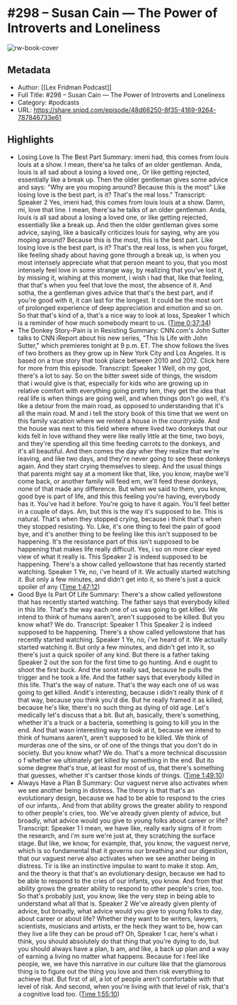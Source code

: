 # #298 – Susan Cain —  The Power of Introverts and Loneliness

![rw-book-cover](https://images.weserv.nl/?url=https%3A%2F%2Flexfridman.com%2Fwordpress%2Fwp-content%2Fuploads%2Fpowerpress%2Fartwork_3000-230.png&w=100&h=100)

## Metadata
- Author: [[Lex Fridman Podcast]]
- Full Title: #298 – Susan Cain —  The Power of Introverts and Loneliness
- Category: #podcasts
- URL: https://share.snipd.com/episode/48d66250-8f35-4169-9264-787846733e61

## Highlights
- Losing Love Is The Best Part
  Summary:
  imeni had, this comes from louis louis at a show. I mean, there'sa he talks of an older gentleman. Anda, louis is all sad about a losing a loved one,. Or like getting rejected, essentially like a break up. Then the older gentleman gives some advice and says: "Why are you moping around? Because this is the most" Like losing love is the best part, is it? That's the real loss."
  Transcript:
  Speaker 2
  Yes, imeni had, this comes from louis louis at a show. Damn, mi, love that line. I mean, there'sa he talks of an older gentleman. Anda, louis is all sad about a losing a loved one, or like getting rejected, essentially like a break up. And then the older gentleman gives some advice, saying, like a basically criticizes louis for saying, why are you moping around? Because this is the most, this is the best part. Like losing love is the best part, is it? That's the real loss, is when you forget, like feeling shady about having gone through a break up, is when you most intensely appreciate what that person meant to you, that you most intensely feel love in some strange way, by realizing that you've lost it, by missing it, wishing at this moment, i wish i had that, like that feeling, that that's when you feel that love the most, the absence of it. And sotha, the a gentleman gives advice that that's the best part, and if you're good with it, it can last for the longest. It could be the most sort of prolonged experience of deep appreciation and emotion and so on. So that that's kind of a, that's a nice way to look at loss,
  Speaker 1
  which is a reminder of how much somebody meant to us. ([Time 0:37:34](https://share.snipd.com/snip/273362ea-b8b3-4028-815c-71f4b79c09dd))
- The Donkey Story-Pain is in Resisting
  Summary:
  CNN.com's John Sutter talks to CNN iReport about his new series, "This Is Life with John Sutter," which premieres tonight at 9 p.m. ET. The show follows the lives of two brothers as they grow up in New York City and Los Angeles. It is based on a true story that took place between 2010 and 2012. Click here for more from this episode.
  Transcript:
  Speaker 1
  Well, oh my god, there's a lot to say. So on the bitter sweet side of things, the wisdom that i would give is that, especially for kids who are growing up in relative comfort with everything going pretty lem, they get the idea that real life is when things are going well, and when things don't go well, it's like a detour from the main road, as opposed to understanding that it's all the main road. M and i tell the story book of this time that we went on this family vacation where we rented a house in the countryside. And the house was next to this field where where lived two donkeys that our kids fell in love withand they were like really little at the time, two boys, and they're spending all this time feeding carrots to the donkeys, and it's all beautiful. And then comes the day wher they realize that we're leaving, and like two days, and they're never going to see these donkeys again. And they start crying themselves to sleep. And the usual things that parents might say at a moment like that, like, you know, maybe we'll come back, or another family will feed em, we'll feed these donkeys, none of that made any difference. But when we said to them, you know, good bye is part of life, and this this feeling you're having, everybody has it. You've had it before. You're goig to have it again. You'll feel better in a couple of days. Am, but this is the way it's supposed to be. This is natural. That's when they stopped crying, because i think that's when they stopped resisting. Yo. Like, it's one thing to feel the pain of good bye, and it's another thing to be feeling like this isn't supposed to be happening. It's the resistance part of this isn't supposed to be happening that makes life really difficult. Yes, i so on more clear eyed view of what it really is. This
  Speaker 2
  is indeed supposed to be happening. There's a show called yellowstone that has recently started watching.
  Speaker 1
  Ye, no, i've heard of it. We actually started watching it. But only a few minutes, and didn't get into it, so there's just a quick spoiler of any ([Time 1:47:12](https://share.snipd.com/snip/cbc5de8f-0993-4332-a0a1-6c80854fea07))
- Good Bye Is Part Of Life
  Summary:
  There's a show called yellowstone that has recently started watching. The father says that everybody killed in this life. That's the way each one of us was going to get killed. We intend to think of humans aaren't, aren't supposed to be killed. But you know what? We do.
  Transcript:
  Speaker 1
  This
  Speaker 2
  is indeed supposed to be happening. There's a show called yellowstone that has recently started watching.
  Speaker 1
  Ye, no, i've heard of it. We actually started watching it. But only a few minutes, and didn't get into it, so there's just a quick spoiler of any kind. But there is a father taking
  Speaker 2
  out the son for the first time to go hunting. And e ought to shoot the first buck. And the sonst really sad, because he pulls the trigger and he took a life. And the father says that everybody killed in this life. That's the way of nature. That's the way each one of us was going to get killed. Andit's interesting, because i didn't really think of it that way, because you think you'd die. But he really framed it as killed, because he's like, there's no such thing as dying of old age. Let's medically let's discuss that a bit. But ah, basically, there's something, whether it's a truck or a bacteria, something is going to kill you in the end. And that wasn interesting way to look at it, because we intend to think of humans aaren't, aren't supposed to be killed. We think of murderas one of the sins, or of one of the things that you don't do in society. But you know what? We do. That's a more technical discussion o f whether we ultimately get killed by something in the end. But ito some degree that's true, at least for most of us, that there's something that guesses, whether it's cantser those kinds of things. ([Time 1:49:10](https://share.snipd.com/snip/19139513-3737-47bf-82bd-78b6068ce561))
- Always Have a Plan B
  Summary:
  Our vaguest nerve also activates when we see another being in distress. The theory is that that's an evolutionary design, because we had to be able to respond to the cries of our infants,. And from that ability grows the greater ability to respond to other people's cries, too. We've already given plenty of advice, but broadly, what advice would you give to young folks about career or life?
  Transcript:
  Speaker 1
  I mean, we have like, really early signs of it from the research, and i'm sure we're just at, they scratching the surface stage. But like, we know, for example, that, you know, the vaguest nerve, which is so fundamental that it governs our breathing and our digestion, that our vaguest nerve also activates when we see another being in distress. Tir is like an instinctive impulse to want to make it stop. Am, and the theory is that that's an evolutionary design, because we had to be able to respond to the cries of our infants, you know. And from that ability grows the greater ability to respond to other people's cries, too. So that's probably just, you know, like the very step in being able to understand what all that is.
  Speaker 2
  We've already given plenty of advice, but broadly, what advice would you give to young folks to day, about career or about life? Whether they want to be writers, lawyers, scientists, musicians and artists, er the heck they want to be, how can they live a life they can be proud of? Oh,
  Speaker 1
  car, here's what i think, you should absolutely do that thing that you're dying to do, but you should always have a plan, b am, and like, a back up plan and a way of earning a living no matter what happens. Because for i feel like people, we, we have this narrative in our culture like that the glamorous thing is to figure out the thing you love and then risk everything to achieve that. But first of all, a lot of people aren't comfortable with that level of risk. And second, when you're living with that level of risk, that's a cognitive load too. ([Time 1:55:10](https://share.snipd.com/snip/87935363-cced-4935-a03c-bddeaff7003f))

